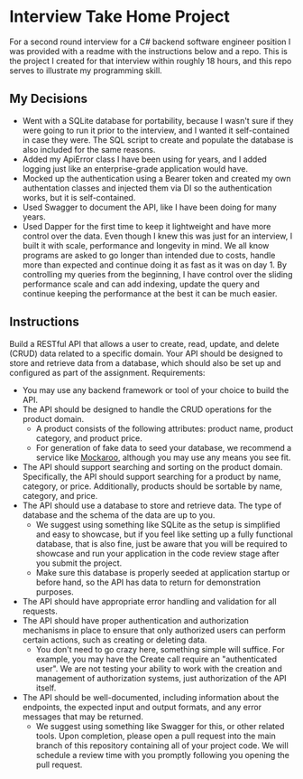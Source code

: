 # Interview Take Home Project

For a second round interview for a C# backend software engineer position I was provided with a readme with the instructions below and a repo.  This is the project I created for that interview within roughly 18 hours, and this repo serves to illustrate my programming skill.

## My Decisions

- Went with a SQLite database for portability, because I wasn't sure if they were going to run it prior to the interview, and I wanted it self-contained in case they were.  The SQL script to create and populate the database is also included for the same reasons.
- Added my ApiError class I have been using for years, and I added logging just like an enterprise-grade application would have.
- Mocked up the authentication using a Bearer token and created my own authentation classes and injected them via DI so the authentication works, but it is self-contained.
- Used Swagger to document the API, like I have been doing for many years.
- Used Dapper for the first time to keep it lightweight and have more control over the data.  Even though I knew this was just for an interview, I built it with scale, performance and longevity in mind.  We all know programs are asked to go longer than intended due to costs, handle more than expected and continue doing it as fast as it was on day 1.  By controlling my queries from the beginning, I have control over the sliding performance scale and can add indexing, update the query and continue keeping the performance at the best it can be much easier.

## Instructions

Build a RESTful API that allows a user to create, read, update, and delete (CRUD) data related to a specific domain. Your API should be designed to store and retrieve data from a database, which should also be set up and configured as part of the assignment.
Requirements:

- You may use any backend framework or tool of your choice to build the API.
- The API should be designed to handle the CRUD operations for the product domain.
  - A product consists of the following attributes: product name, product category, and product price.
  - For generation of fake data to seed your database, we recommend a service like [Mockaroo](https://www.mockaroo.com), although you may use any means you see fit.
- The API should support searching and sorting on the product domain. Specifically, the API should support searching for a product by name, category, or price. Additionally, products should be sortable by name, category, and price.
- The API should use a database to store and retrieve data. The type of database and the schema of the data are up to you.
  - We suggest using something like SQLite as the setup is simplified and easy to showcase, but if you feel like setting up a fully functional database, that is also fine, just be aware that you will be required to showcase and run your application in the code review stage after you submit the project.
  - Make sure this database is properly seeded at application startup or before hand, so the API has data to return for demonstration purposes.
- The API should have appropriate error handling and validation for all requests.
- The API should have proper authentication and authorization mechanisms in place to ensure that only authorized users can perform certain actions, such as creating or deleting data.
  - You don't need to go crazy here, something simple will suffice. For example, you may have the Create call require an "authenticated user". We are not testing your ability to work with the creation and management of authorization systems, just authorization of the API itself.
- The API should be well-documented, including information about the endpoints, the expected input and output formats, and any error messages that may be returned.
  - We suggest using something like Swagger for this, or other related tools.
Upon completion, please open a pull request into the main branch of this repository containing all of your project code. We will schedule a review time with you promptly following you opening the pull request.